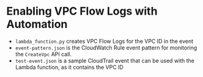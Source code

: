 # Enabling VPC Flow Logs with Automation

- `lambda_function.py` creates VPC Flow Logs for the VPC ID in the event
- `event-pattern.json` is the CloudWatch Rule event pattern for monitoring the `CreateVpc` API call.
- `test-event.json` is a sample CloudTrail event that can be used with the Lambda function, as it contains the VPC ID
